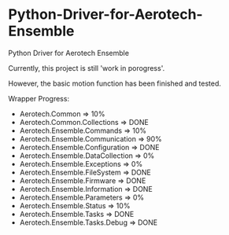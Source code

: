 # Python-Driver-for-Aerotech-Ensemble
Python Driver for Aerotech Ensemble

Currently, this project is still 'work in porogress'.

However, the basic motion function has been finished and tested.

Wrapper Progress:

* Aerotech.Common => 10%
* Aerotech.Common.Collections => DONE
* Aerotech.Ensemble.Commands => 10%
* Aerotech.Ensemble.Communication => 90%
* Aerotech.Ensemble.Configuration => DONE
* Aerotech.Ensemble.DataCollection  => 0%
* Aerotech.Ensemble.Exceptions => 0%
* Aerotech.Ensemble.FileSystem => DONE
* Aerotech.Ensemble.Firmware => DONE
* Aerotech.Ensemble.Information => DONE
* Aerotech.Ensemble.Parameters => 0%
* Aerotech.Ensemble.Status => 10%
* Aerotech.Ensemble.Tasks => DONE
* Aerotech.Ensemble.Tasks.Debug => DONE



